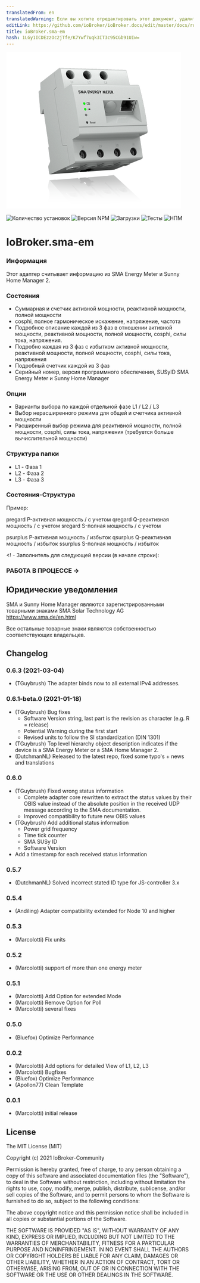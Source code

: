 ```yaml
---
translatedFrom: en
translatedWarning: Если вы хотите отредактировать этот документ, удалите поле «translationFrom», в противном случае этот документ будет снова автоматически переведен
editLink: https://github.com/ioBroker/ioBroker.docs/edit/master/docs/ru/adapterref/iobroker.sma-em/README.md
title: ioBroker.sma-em
hash: 1LGy1ICDEzzOc2jTfe/K7Ywf7uqk3IT3c95CGb91UIw=
---
```

![Логотип](../../../en/adapterref/iobroker.sma-em/admin/sma-em.png)

![Количество установок](http://iobroker.live/badges/sma-em-stable.svg)
![Версия NPM](http://img.shields.io/npm/v/iobroker.sma-em.svg)
![Загрузки](https://img.shields.io/npm/dm/iobroker.sma-em.svg)
![Тесты](https://travis-ci.org/CTJaeger/ioBroker.sma-em.svg?branch=master)
![НПМ](https://nodei.co/npm/iobroker.sma-em.png?downloads=true)

# IoBroker.sma-em
### Информация
Этот адаптер считывает информацию из SMA Energy Meter и Sunny Home Manager 2.

### Состояния
- Суммарная и счетчик активной мощности, реактивной мощности, полной мощности
- cosphi, полное гармоническое искажение, напряжение, частота
- Подробное описание каждой из 3 фаз в отношении активной мощности, реактивной мощности, полной мощности, cosphi, силы тока, напряжения.
- Подробно каждая из 3 фаз с избытком активной мощности, реактивной мощности, полной мощности, cosphi, силы тока, напряжения
- Подробный счетчик каждой из 3 фаз
- Серийный номер, версия программного обеспечения, SUSyID SMA Energy Meter и Sunny Home Manager

### Опции
- Варианты выбора по каждой отдельной фазе L1 / L2 / L3
- Выбор нерасширенного режима для общей и счетчика активной мощности
- Расширенный выбор режима для реактивной мощности, полной мощности, cosphi, силы тока, напряжения (требуется больше вычислительной мощности)

### Структура папки
- L1 - Фаза 1
- L2 - Фаза 2
- L3 - Фаза 3

### Состояния-Структура
Пример:

pregard P-активная мощность / с учетом qregard Q-реактивная мощность / с учетом sregard S-полная мощность / с учетом

psurplus P-активная мощность / избыток qsurplus Q-реактивная мощность / избыток ssurplus S-полная мощность / избыток

<! - Заполнитель для следующей версии (в начале строки):

### __РАБОТА В ПРОЦЕССЕ__ ->
## Юридические уведомления
SMA и Sunny Home Manager являются зарегистрированными товарными знаками SMA Solar Technology AG <https://www.sma.de/en.html>

Все остальные товарные знаки являются собственностью соответствующих владельцев.

## Changelog
### 0.6.3 (2021-03-04)
* (TGuybrush) The adapter binds now to all external IPv4 addresses.

### 0.6.1-beta.0 (2021-01-18)
* (TGuybrush) Bug fixes
  * Software Version string, last part is the revision as character (e.g. R = release)
  * Potential Warning during the first start
  * Revised units to follow the SI standardization (DIN 1301)
* (TGuybrush) Top level hierarchy object description indicates if the device is a SMA Energy Meter or a SMA Home Manager 2.
* (DutchmanNL) Released to the latest repo, fixed some typo's + news and translations

### 0.6.0
* (TGuybrush) Fixed wrong status information 
  * Complete adapter core rewritten to extract the status values by their OBIS value instead of the absolute position in the received UDP message according to the SMA documentation.
  *  Improved compatibility to future new OBIS values
* (TGuybrush) Add additional status information
  * Power grid frequency
  * Time tick counter
  * SMA SUSy ID
  * Software Version
* Add a timestamp for each received status information

### 0.5.7
* (DutchmanNL) Solved incorrect stated ID type for JS-controller 3.x

### 0.5.4
* (Andiling) Adapter compatibility extended for Node 10 and higher

### 0.5.3
* (Marcolotti) Fix units 

### 0.5.2
* (Marcolotti) support of more than one energy meter 

### 0.5.1
* (Marcolotti) Add Option for extended Mode
* (Marcolotti) Remove Option for Poll
* (Marcolotti) several fixes

### 0.5.0
* (Bluefox) Optimize Performance

### 0.0.2
* (Marcolotti) Add options for detailed View of L1, L2, L3
* (Marcolotti) Bugfixes
* (Bluefox) Optimize Performance
* (Apollon77) Clean Template

### 0.0.1
* (Marcolotti) initial release

## License
The MIT License (MIT)

Copyright (c) 2021 IoBroker-Community

Permission is hereby granted, free of charge, to any person obtaining a copy
of this software and associated documentation files (the "Software"), to deal
in the Software without restriction, including without limitation the rights
to use, copy, modify, merge, publish, distribute, sublicense, and/or sell
copies of the Software, and to permit persons to whom the Software is
furnished to do so, subject to the following conditions:

The above copyright notice and this permission notice shall be included in
all copies or substantial portions of the Software.

THE SOFTWARE IS PROVIDED "AS IS", WITHOUT WARRANTY OF ANY KIND, EXPRESS OR
IMPLIED, INCLUDING BUT NOT LIMITED TO THE WARRANTIES OF MERCHANTABILITY,
FITNESS FOR A PARTICULAR PURPOSE AND NONINFRINGEMENT. IN NO EVENT SHALL THE
AUTHORS OR COPYRIGHT HOLDERS BE LIABLE FOR ANY CLAIM, DAMAGES OR OTHER
LIABILITY, WHETHER IN AN ACTION OF CONTRACT, TORT OR OTHERWISE, ARISING FROM,
OUT OF OR IN CONNECTION WITH THE SOFTWARE OR THE USE OR OTHER DEALINGS IN
THE SOFTWARE.